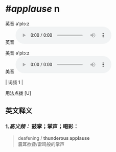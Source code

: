 # ***\#applause*** n
英音 ə'plɔːz  
英音
<audio src="./media/applause-B.aac" controls="controls"></audio>

美音 ə'plɔːz  
美音
<audio src="./media/applause.aac" controls="controls"></audio>



| 词频 1 |  

用法点拨  [U]

英文释义
---
### 1.*高义频：* **鼓掌；掌声；喝彩：**  

 > deafening / **thunderous applause**  
 > 震耳欲聋/雷鸣般的掌声    


